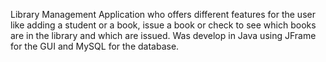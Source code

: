 Library Management Application who offers different features for the user like adding a student or a book, issue a book or check to see which books are in the library and which are issued. Was develop in Java using JFrame for the GUI and MySQL for the database.
